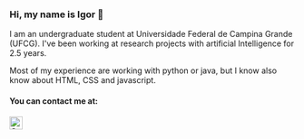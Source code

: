 ### Hi, my name is Igor 👋

I am an undergraduate student at Universidade Federal de Campina Grande (UFCG). I've been working at research projects with artificial Intelligence
for 2.5 years. 

Most of my experience are working with python or java, but I know also know about HTML, CSS and javascript.

#### You can contact me at: 
[<img src="https://img.shields.io/badge/Gmail-D14836?style=for-the-badge&logo=gmail&logoColor=white" height="23" title="Gmail" />](mailto:igor.correia.silva@ccc.ufcg.edu.br)
